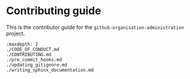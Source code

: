 # Contributing guide

This is the contributor guide for the `github-organisation-administration` project.

```{toctree}
:maxdepth: 2
./CODE_OF_CONDUCT.md
./CONTRIBUTING.md
./pre_commit_hooks.md
./updating_gitignore.md
./writing_sphinx_documentation.md
```
